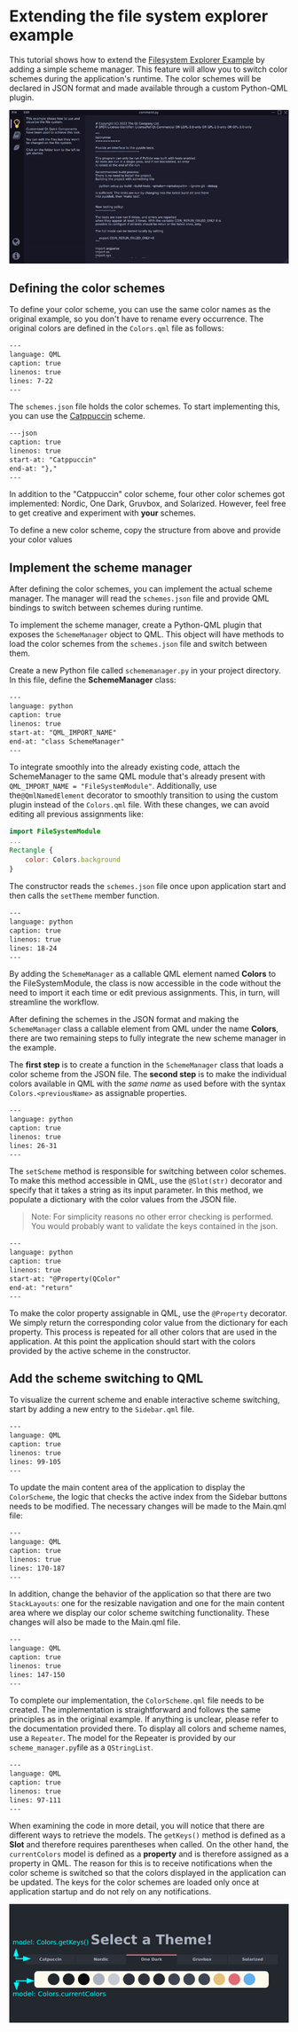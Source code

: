 # Extending the file system explorer example

This tutorial shows how to extend the
[Filesystem Explorer Example](filesystemexplorer_example)
by adding a simple scheme manager. This feature will allow you to switch color
schemes during the application's runtime. The color schemes will be declared in
JSON format and made available through a custom Python-QML plugin.

![Extended Explorer GIF](resources/extendedexplorer.gif)

## Defining the color schemes

To define your color scheme, you can use the same color names as the original
example, so you don't have to rename every occurrence. The original colors are
defined in the `Colors.qml` file as follows:

```{literalinclude} resources/Colors.qml
---
language: QML
caption: true
linenos: true
lines: 7-22
---
```

The `schemes.json` file holds the color schemes. To start implementing this, you
can use the [Catppuccin](https://github.com/catppuccin/catppuccin) scheme.

```{literalinclude} schemes.json
---json
caption: true
linenos: true
start-at: "Catppuccin"
end-at: "},"
---
```

In addition to the "Catppuccin" color scheme, four other color schemes got
implemented: Nordic, One Dark, Gruvbox, and Solarized. However, feel free to get
creative and experiment with **your** schemes.

To define a new color scheme, copy the structure from above and provide your
color values

## Implement the scheme manager

After defining the color schemes, you can implement the actual scheme manager.
The manager will read the `schemes.json` file and provide QML bindings to switch
between schemes during runtime.

To implement the scheme manager, create a Python-QML plugin that exposes the
`SchemeManager` object to QML. This object will have methods to load the color
schemes from the `schemes.json` file and switch between them.

Create a new Python file called `schememanager.py` in your project directory. In
this file, define the **SchemeManager** class:

```{literalinclude} scheme_manager.py
---
language: python
caption: true
linenos: true
start-at: "QML_IMPORT_NAME"
end-at: "class SchemeManager"
---
```

To integrate smoothly into the already existing code, attach the SchemeManager
to the same QML module that's already present with
`QML_IMPORT_NAME = "FileSystemModule"`. Additionally, use the`@QmlNamedElement`
decorator to smoothly transition to using the custom plugin instead of the
`Colors.qml` file. With these changes, we can avoid editing all previous
assignments like:

```QML
import FileSystemModule
...
Rectangle {
    color: Colors.background
}
```

The constructor reads the `schemes.json` file once upon application start and
then calls the `setTheme` member function.

```{literalinclude} scheme_manager.py
---
language: python
caption: true
linenos: true
lines: 18-24
---
```

By adding the `SchemeManager` as a callable QML element named **Colors** to the
FileSystemModule, the class is now accessible in the code without the need to
import it each time or edit previous assignments. This, in turn, will streamline
the workflow.

After defining the schemes in the JSON format and making the `SchemeManager`
class a callable element from QML under the name **Colors**, there are two
remaining steps to fully integrate the new scheme manager in the example.

The **first step** is to create a function in the `SchemeManager` class that
loads a color scheme from the JSON file. The **second step** is to make the
individual colors available in QML with the *same name* as used before with the
syntax `Colors.<previousName>` as assignable properties.


```{literalinclude} scheme_manager.py
---
language: python
caption: true
linenos: true
lines: 26-31
---
```

The `setScheme` method is responsible for switching between color schemes. To
make this method accessible in QML, use the `@Slot(str)` decorator and specify
that it takes a string as its input parameter. In this method, we populate a
dictionary with the color values from the JSON file.

> Note: For simplicity reasons no other error checking is performed.
> You would probably want to validate the keys contained in the json.

```{literalinclude} scheme_manager.py
---
language: python
caption: true
linenos: true
start-at: "@Property(QColor"
end-at: "return"
---
```

To make the color property assignable in QML, use the `@Property` decorator.
We simply return the corresponding color value from the dictionary for each
property. This process is repeated for all other colors that are used in the
application.
At this point the application should start with the colors provided by the
active scheme in the constructor.

## Add the scheme switching to QML

To visualize the current scheme and enable interactive scheme switching, start
by adding a new entry to the `Sidebar.qml` file.

```{literalinclude} FileSystemModule/qml/Sidebar.qml
---
language: QML
caption: true
linenos: true
lines: 99-105
---
```

To update the main content area of the application to display the `ColorScheme`,
the logic that checks the active index from the Sidebar buttons needs to be
modified. The necessary changes will be made to the Main.qml file:

```{literalinclude} FileSystemModule/Main.qml
---
language: QML
caption: true
linenos: true
lines: 170-187
---
```

In addition, change the behavior of the application so that there are two
`StackLayouts`: one for the resizable navigation and one for the main content
area where we display our color scheme switching functionality. These changes
will also be made to the Main.qml file.

```{literalinclude} FileSystemModule/Main.qml
---
language: QML
caption: true
linenos: true
lines: 147-150
---
```

To complete our implementation, the `ColorScheme.qml` file needs to be created.
The implementation is straightforward and follows the same principles as in the
original example. If anything is unclear, please refer to the documentation
provided there. To display all colors and scheme names, use a `Repeater`. The
model for the Repeater is provided by our `scheme_manager.py`file as a
`QStringList`.

```{literalinclude} FileSystemModule/qml/ColorScheme.qml
---
language: QML
caption: true
linenos: true
lines: 97-111
---
```

When examining the code in more detail, you will notice that there are different
ways to retrieve the models. The `getKeys()` method is defined as a **Slot** and
therefore requires parentheses when called. On the other hand, the `currentColors`
model is defined as a **property** and is therefore assigned as a property in QML.
The reason for this is to receive notifications when the color scheme is switched
so that the colors displayed in the application can be updated. The keys for the
color schemes are loaded only once at application startup and do not rely on any
notifications.

![Extended Explorer GIF](resources/colorscheme.png)
